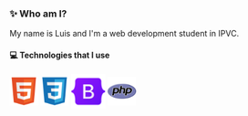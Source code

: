 ### ✨ Who am I?
My name is Luis and I'm a web development student in IPVC.

#### 💻 Technologies that I use
<div style="display: inline_block">
  <img align="center" alt="Luis-HTML" height="50" src="https://raw.githubusercontent.com/devicons/devicon/master/icons/html5/html5-original.svg">
  <img align="center" alt="Luis-CSS" height="50" src="https://raw.githubusercontent.com/devicons/devicon/master/icons/css3/css3-original.svg">
  <img align="center" alt="Luis-BootStrap" height="60" src="https://raw.githubusercontent.com/devicons/devicon/master/icons/bootstrap/bootstrap-original.svg">
  <img align="center" alt="Luis-CSS" height="50" src="https://raw.githubusercontent.com/devicons/devicon/master/icons/php/php-original.svg">
</div>